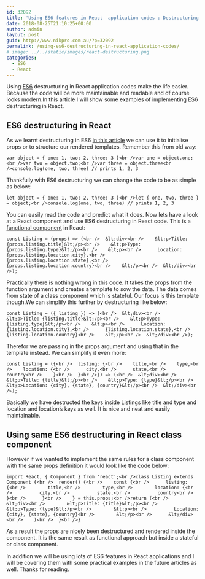 ```yaml
---
id: 32092
title: 'Using ES6 features in React  application codes : Destructuring'
date: 2018-08-25T21:10:25+00:00
author: admin
layout: post
guid: http://www.nikpro.com.au/?p=32092
permalink: /using-es6-destructuring-in-react-application-codes/
# image: ../../static/images/react-destructuring.png
categories:
  - ES6
  - React
---
```

Using [ES6](http://www.nikpro.com.au/category/es6) destructuring in React application codes make the life easier. Because the code will be more maintainable and readable and of course looks modern.In this article I will show some examples of implementing ES6 destructuring in React.

## ES6 destructuring in React

As we learnt destructuring in ES6 [in this article](http://www.nikpro.com.au/default-parameters-in-javascript-es6-explained/) we can use it to initialise props or to structure our rendered templates. Remember this from old way:


```
var object = { one: 1, two: 2, three: 3 }<br />var one = object.one;<br />var two = object.two;<br />var three = object.three<br />console.log(one, two, three) // prints 1, 2, 3
```


Thankfully with ES6 destructuring we can change the code to be as simple as below:


```
let object = { one: 1, two: 2, three: 3 }<br />let { one, two, three } = object;<br />console.log(one, two, three) // prints 1, 2, 3
```


You can easily read the code and predict what it does. Now lets have a look at a React component and use ES6 destructuring in React code. This is a [functional component](http://www.nikpro.com.au/more-on-react-components-with-examples/) in React:


```
const Listing = (props) => (<br />  &lt;div><br />    &lt;p>Title: {props.listing.title}&lt;/p><br />    &lt;p>Type: {props.listing.type}&lt;/p><br />    &lt;p><br />      Location: {props.listing.location.city},<br />      {props.listing.location.state},<br />      {props.listing.location.country}<br />    &lt;/p><br />  &lt;/div><br />);
```


Practically there is nothing wrong in this code. It takes the props from the function argument and creates a template to sow the data. The data comes from state of a class component which is stateful. Our focus is this template though.We can simplify this further by destructuring like below:


```
const Listing = ({ listing }) => (<br />  &lt;div><br />    &lt;p>Title: {listing.title}&lt;/p><br />    &lt;p>Type: {listing.type}&lt;/p><br />    &lt;p><br />      Location: {listing.location.city},<br />      {listing.location.state},<br />      {listing.location.country}<br />    &lt;/p><br />  &lt;/div><br />);
```


Therefor we are passing in the props argument and using that in the template instead. We can simplify it even more:


```
const Listing = ({<br />  listing: {<br />    title,<br />    type,<br />    location: {<br />      city,<br />      state,<br />      country<br />    }<br />  }<br />}) => (<br />  &lt;div><br />    &lt;p>Title: {title}&lt;/p><br />    &lt;p>Type: {type}&lt;/p><br />    &lt;p>Location: {city}, {state}, {country}&lt;/p><br />  &lt;/div><br />);
```


Basically we have destructed the keys inside Listings like title and type and location and location&#8217;s keys as well. It is nice and neat and easily maintainable.

## Using same ES6 destructuring in React class component

However if we wanted to implement the same rules for a class component with the same props definition it would look like the code below:


```
import React, { Component } from 'react';<br />class Listing extends Component {<br />  render() {<br />    const {<br />      listing: {<br />        title,<br />        type,<br />        location: {<br />          city,<br />          state,<br />          country<br />        }<br />      }<br />    } = this.props;<br />return (<br />      &lt;div><br />        &lt;p>Title: {title}&lt;/p><br />        &lt;p>Type: {type}&lt;/p><br />        &lt;p><br />          Location: {city}, {state}, {country}<br />        &lt;/p><br />      &lt;/div><br />    )<br />  }<br />}
```


As a result the props are nicely been destructured and rendered inside the component. It is the same result as functional approach but inside a stateful or class component.

In addition we will be using lots of ES6 features in React applications and I will be covering them with some practical examples in the future articles as well. Thanks for reading.